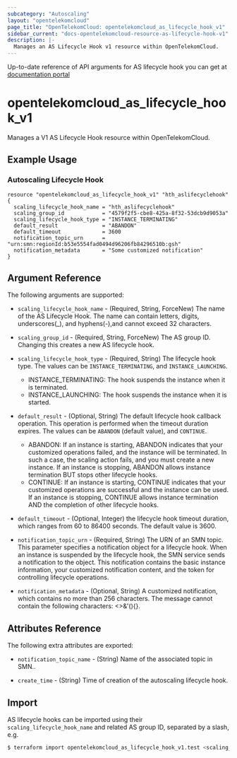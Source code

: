 ```yaml
---
subcategory: "Autoscaling"
layout: "opentelekomcloud"
page_title: "OpenTelekomCloud: opentelekomcloud_as_lifecycle_hook_v1"
sidebar_current: "docs-opentelekomcloud-resource-as-lifecycle-hook-v1"
description: |-
  Manages an AS Lifecycle Hook v1 resource within OpenTelekomCloud.
---
```


Up-to-date reference of API arguments for AS lifecycle hook you can get at
[documentation portal](https://docs.otc.t-systems.com/auto-scaling/api-ref/apis/lifecycle_hooks)

# opentelekomcloud_as_lifecycle_hook_v1

Manages a V1 AS Lifecycle Hook resource within OpenTelekomCloud.

## Example Usage

### Autoscaling Lifecycle Hook

```hcl
resource "opentelekomcloud_as_lifecycle_hook_v1" "hth_aslifecyclehook" {
  scaling_lifecycle_hook_name = "hth_aslifecyclehook"
  scaling_group_id            = "4579f2f5-cbe8-425a-8f32-53dcb9d9053a"
  scaling_lifecycle_hook_type = "INSTANCE_TERMINATING"
  default_result              = "ABANDON"
  default_timeout             = 3600
  notification_topic_urn      = "urn:smn:regionId:b53e5554fad0494d96206fb84296510b:gsh"
  notification_metadata       = "Some customized notification"
}
```

## Argument Reference

The following arguments are supported:

* `scaling_lifecycle_hook_name` - (Required, String, ForceNew) The name of the AS Lifecycle Hook. The name can contain letters, digits, underscores(_), and hyphens(-),and cannot exceed 32 characters.

* `scaling_group_id` - (Required, String, ForceNew) The AS group ID. Changing this creates a new AS lifecycle hook.

* `scaling_lifecycle_hook_type` - (Required, String) The lifecycle hook type. The values can be `INSTANCE_TERMINATING`, and `INSTANCE_LAUNCHING`. 
  - INSTANCE_TERMINATING: The hook suspends the instance when it is terminated.
  - INSTANCE_LAUNCHING: The hook suspends the instance when it is started.

* `default_result` - (Optional, String) The default lifecycle hook callback operation.  This operation is performed when the timeout duration expires. The values
  can be `ABANDON` (default value), and `CONTINUE`.
	- ABANDON:
	  If an instance is starting, ABANDON indicates that your customized operations failed, and the instance will be terminated.
	  In such a case, the scaling action fails, and you must create a new instance.
	  If an instance is stopping, ABANDON allows instance termination BUT stops other lifecycle hooks.
	- CONTINUE:
	  If an instance is starting, CONTINUE indicates that your customized operations are successful and the instance can be used.
	  If an instance is stopping, CONTINUE allows instance termination AND the completion of other lifecycle hooks.

* `default_timeout` - (Optional, Integer) the lifecycle hook timeout duration, which ranges from 60 to 86400 seconds. The default value is 3600.

* `notification_topic_urn` - (Required, String) The URN of an SMN topic. This parameter specifies a notification object for a lifecycle hook. When an instance is suspended by the lifecycle hook, the SMN service sends a notification to the object. This notification contains the basic instance information, your customized notification content, and the token for controlling lifecycle operations.

* `notification_metadata` - (Optional, String) A customized notification, which contains no more than 256 characters. The message cannot contain the following characters: <>&'(){}.

## Attributes Reference

The following extra attributes are exported:

* `notification_topic_name` - (String) Name of the associated topic in SMN..

* `create_time` - (String) Time of creation of the autoscaling lifecycle hook.

## Import

AS lifecycle hooks can be imported using their `scaling_lifecycle_hook_name` and related AS group ID, separated by a slash, e.g.

```bash
$ terraform import opentelekomcloud_as_lifecycle_hook_v1.test <scaling_group_id>/<scaling_lifecycle_hook_name>
```
